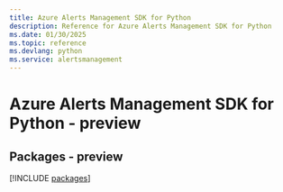 ```yaml
---
title: Azure Alerts Management SDK for Python
description: Reference for Azure Alerts Management SDK for Python
ms.date: 01/30/2025
ms.topic: reference
ms.devlang: python
ms.service: alertsmanagement
---
```

# Azure Alerts Management SDK for Python - preview
## Packages - preview
[!INCLUDE [packages](alerts-management-index.md)]